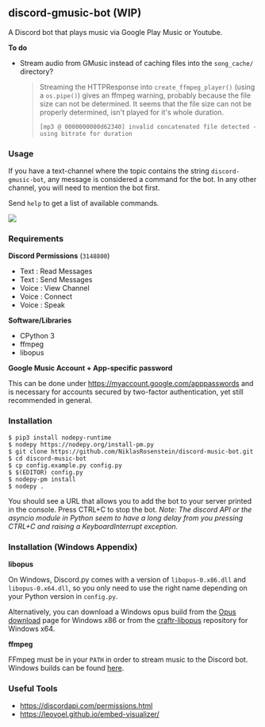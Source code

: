 ## discord-gmusic-bot (WIP)

A Discord bot that plays music via Google Play Music or Youtube.

__To do__

* Stream audio from GMusic instead of caching files into the `song_cache/` directory?

    > Streaming the HTTPResponse into `create_ffmpeg_player()` (using a `os.pipe()`)
    > gives an ffmpeg warning, probably because the file size can not be determined.
    > It seems that the file size can not be properly determined, isn't played
    > for it's whole duration.
    >
    >     [mp3 @ 0000000000d62340] invalid concatenated file detected - using bitrate for duration

### Usage

If you have a text-channel where the topic contains the string
`discord-gmusic-bot`, any message is considered a command for the bot. In any
other channel, you will need to mention the bot first.

Send `help` to get a list of available commands.

![](https://i.imgur.com/1HFDCmY.png)

### Requirements

__Discord Permissions__ (`3148800`)

* Text : Read Messages
* Text : Send Messages
* Voice : View Channel
* Voice : Connect
* Voice : Speak

__Software/Libraries__

* CPython 3
* ffmpeg
* libopus

__Google Music Account + App-specific password__

This can be done under https://myaccount.google.com/apppasswords and is
necessary for accounts secured by two-factor authentication, yet still
recommended in general.


### Installation

    $ pip3 install nodepy-runtime
    $ nodepy https://nodepy.org/install-pm.py
    $ git clone https://github.com/NiklasRosenstein/discord-music-bot.git
    $ cd discord-music-bot
    $ cp config.example.py config.py
    $ $(EDITOR) config.py
    $ nodepy-pm install
    $ nodepy .

You should see a URL that allows you to add the bot to your server printed
in the console. Press CTRL+C to stop the bot. *Note: The discord API or the
asyncio module in Python seem to have a long delay from you pressing CTRL+C
and raising a KeyboardInterrupt exception.*


### Installation (Windows Appendix)

__libopus__

On Windows, Discord.py comes with a version of `libopus-0.x86.dll` and
`libopus-0.x64.dll`, so you only need to use the right name depending on your
Python version in `config.py`.

Alternatively, you can download a Windows opus build from the [Opus download]
page for Windows x86 or from the [craftr-libopus] repository for Windows x64.

  [craftr-libopus]: https://github.com/NiklasRosenstein/craftr-libopus/releases
  [Installing libopus]: https://github.com/meew0/discordrb/wiki/Installing-libopus
  [Opus download]: http://opus-codec.org/downloads/

__ffmpeg__

FFmpeg must be in your `PATH` in order to stream music to the Discord bot.
Windows builds can be found [here](https://www.ffmpeg.org/download.html).


### Useful Tools

* https://discordapi.com/permissions.html
* https://leovoel.github.io/embed-visualizer/
